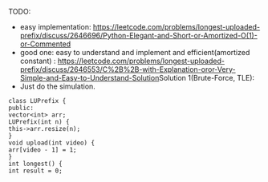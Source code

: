 TODO:
​
- easy implementation: https://leetcode.com/problems/longest-uploaded-prefix/discuss/2646696/Python-Elegant-and-Short-or-Amortized-O(1)-or-Commented
- good one: easy to understand and implement and efficient(amortized constant) : https://leetcode.com/problems/longest-uploaded-prefix/discuss/2646553/C%2B%2B-with-Explanation-oror-Very-Simple-and-Easy-to-Understand-Solution
​
Solution 1(Brute-Force, TLE):
​
- Just do the simulation.
​
```
class LUPrefix {
public:
vector<int> arr;
LUPrefix(int n) {
this->arr.resize(n);
}
void upload(int video) {
arr[video - 1] = 1;
}
int longest() {
int result = 0;